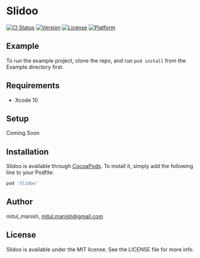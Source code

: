 # Slidoo

[![CI Status](https://img.shields.io/travis/mitul_manish/Slidoo.svg?style=flat)](https://travis-ci.org/mitul_manish/Slidoo)
[![Version](https://img.shields.io/cocoapods/v/Slidoo.svg?style=flat)](https://cocoapods.org/pods/Slidoo)
[![License](https://img.shields.io/cocoapods/l/Slidoo.svg?style=flat)](https://cocoapods.org/pods/Slidoo)
[![Platform](https://img.shields.io/cocoapods/p/Slidoo.svg?style=flat)](https://cocoapods.org/pods/Slidoo)

## Example

To run the example project, clone the repo, and run `pod install` from the Example directory first.

## Requirements

- Xcode 10

## Setup

Coming Soon


## Installation

Slidoo is available through [CocoaPods](https://cocoapods.org). To install
it, simply add the following line to your Podfile:

```ruby
pod 'Slidoo'
```

## Author

mitul_manish, mitul.manish@gmail.com

## License

Slidoo is available under the MIT license. See the LICENSE file for more info.
